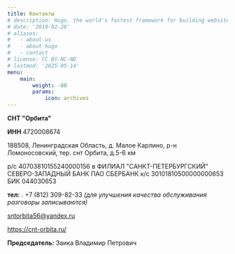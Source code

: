 ```yaml
---
title: Контакты
# description: Hugo, the world's fastest framework for building websites
# date: '2019-02-28'
# aliases:
#   - about-us
#   - about-hugo
#   - contact
# license: CC BY-NC-ND
# lastmod: '2025-05-14'
menu:
    main: 
        weight: -80
        params:
            icon: archives
---
```



__СНТ "Орбита"__

__ИНН__ 4720008674


188508, Ленинградская Область, д. Малое Карлино, р-н Ломоносовский, тер. снт Орбита, д.5-6 км


р/с 40703810155240000156
в ФИЛИАЛ "САНКТ-ПЕТЕРБУРГСКИЙ" СЕВЕРО-ЗАПАДНЫЙ БАНК ПАО СБЕРБАНК
к/с 30101810500000000653
БИК 044030653


__тел:__ . +7 (812) 309-82-33 *(для улучшения качества обслуживания разговоры записываются)*

sntorbita56@yandex.ru

https://cnt-orbita.ru/

__Председатель:__ Заика Владимир Петрович